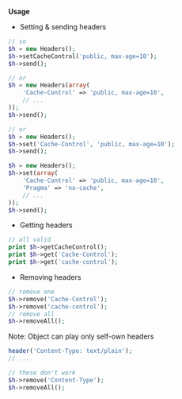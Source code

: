 **Usage**

- Setting & sending headers

```php
// so
$h = new Headers();
$h->setCacheControl('public, max-age=10');
$h->send();

// or
$h = new Headers(array(
    'Cache-Control' => 'public, max-age=10',
    // ...
));
$h->send();

// or
$h = new Headers();
$h->set('Cache-Control', 'public, max-age=10');
$h->send();

$h = new Headers();
$h->set(array(
    'Cache-Control' => 'public, max-age=10',
    'Pragma' => 'no-cache',
    // ...
));
$h->send();
```

- Getting headers

```php
// all valid
print $h->getCacheControl();
print $h->get('Cache-Control');
print $h->get('cache-control');
```

- Removing headers

```php
// remove one
$h->remove('Cache-Control');
$h->remove('cache-control');
// remove all
$h->removeAll();
```

Note: Object can play only self-own headers
```php
header('Content-Type: text/plain');
// ...

// these don't work
$h->remove('Content-Type');
$h->removeAll();
```
